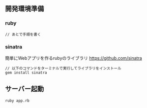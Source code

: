 ## 開発環境準備
### ruby
```
// あとで手順を書く
```

### sinatra
簡単にWebアプリを作るrubyのライブラリ
https://github.com/sinatra

```
// 以下のコマンドをターミナルで実行してライブラリをインストール
gem install sinatra
```

## サーバー起動
```
ruby app.rb
```
